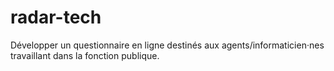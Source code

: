 # radar-tech
Développer un questionnaire en ligne destinés aux agents/informaticien·nes travaillant dans la fonction publique. 
